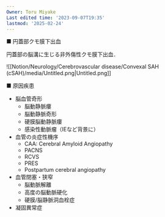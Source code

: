 ```yaml
---
Owner: Toru Miyake
Last edited time: '2023-09-07T19:35'
lastmod: '2025-02-24'
---
```

■ 円蓋部クモ膜下出血

円蓋部の脳溝に生じる非外傷性クモ膜下出血．

![[Notion/Neurology/Cerebrovascular disease/Convexal SAH (cSAH)/media/Untitled.png|Untitled.png]]

■ 原因疾患

- 脳血管奇形
    - 脳動静脈瘻
    - 脳動静脈奇形
    - 硬膜脳動静脈瘻
    - 感染性動脈瘤（IEなど背景に）
- 血管の炎症性機序
    - CAA: Cerebral Amyloid Angiopathy
    - PACNS
    - RCVS
    - PRES
    - Postpartum cerebral angiopathy
- 血管閉塞・狭窄
    - 脳動脈解離
    - 高度の脳動脈硬化
    - 硬膜/脳静脈洞血栓症
- 凝固異常症
